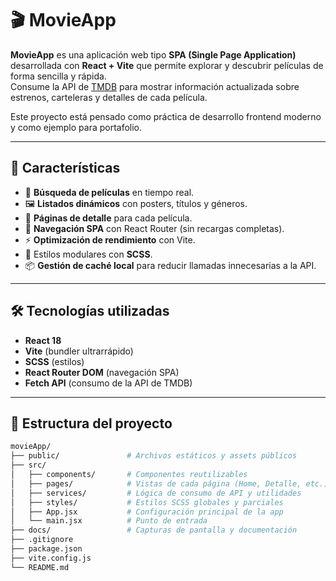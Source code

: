 # 🎬 MovieApp

**MovieApp** es una aplicación web tipo **SPA (Single Page Application)** desarrollada con **React + Vite** que permite explorar y descubrir películas de forma sencilla y rápida.  
Consume la API de [TMDB](https://www.themoviedb.org/) para mostrar información actualizada sobre estrenos, carteleras y detalles de cada película.  

Este proyecto está pensado como práctica de desarrollo frontend moderno y como ejemplo para portafolio.

---

## 🚀 Características

- 🔎 **Búsqueda de películas** en tiempo real.  
- 🖼️ **Listados dinámicos** con posters, títulos y géneros.  
- 📄 **Páginas de detalle** para cada película.  
- 🧭 **Navegación SPA** con React Router (sin recargas completas).  
- ⚡ **Optimización de rendimiento** con Vite.  
- 🎨 Estilos modulares con **SCSS**.  
- 📦 **Gestión de caché local** para reducir llamadas innecesarias a la API.  

---

## 🛠️ Tecnologías utilizadas

- **React 18**  
- **Vite** (bundler ultrarrápido)  
- **SCSS** (estilos)  
- **React Router DOM** (navegación SPA)  
- **Fetch API** (consumo de la API de TMDB)  

---

## 📂 Estructura del proyecto

```bash
movieApp/
├── public/               # Archivos estáticos y assets públicos
├── src/
│   ├── components/       # Componentes reutilizables
│   ├── pages/            # Vistas de cada página (Home, Detalle, etc.)
│   ├── services/         # Lógica de consumo de API y utilidades
│   ├── styles/           # Estilos SCSS globales y parciales
│   ├── App.jsx           # Configuración principal de la app
│   └── main.jsx          # Punto de entrada
├── docs/                 # Capturas de pantalla y documentación
├── .gitignore
├── package.json
├── vite.config.js
└── README.md
